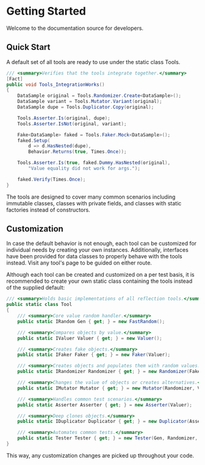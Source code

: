 # Getting Started

Welcome to the documentation source for developers. 

## Quick Start

A default set of all tools are ready to use under the static class Tools.

```c#
/// <summary>Verifies that the tools integrate together.</summary>
[Fact]
public void Tools_IntegrationWorks()
{
    DataSample original = Tools.Randomizer.Create<DataSample>();
    DataSample variant = Tools.Mutator.Variant(original);
    DataSample dupe = Tools.Duplicator.Copy(original);

    Tools.Asserter.Is(original, dupe);
    Tools.Asserter.IsNot(original, variant);

    Fake<DataSample> faked = Tools.Faker.Mock<DataSample>();
    faked.Setup(
        d => d.HasNested(dupe),
        Behavior.Returns(true, Times.Once));

    Tools.Asserter.Is(true, faked.Dummy.HasNested(original),
        "Value equality did not work for args.");

    faked.Verify(Times.Once);
}
```

The tools are designed to cover many common scenarios including immutable classes, classes with private fields, and classes with static factories instead of constructors.

## Customization

In case the default behavior is not enough, each tool can be customized for individual needs by creating your own instances. Additionally, interfaces have been provided for data classes to properly behave with the tools instead. Visit any tool's page to be guided on either route.

Although each tool can be created and customized on a per test basis, it is recommended to create your own static class containing the tools instead of the supplied default:

```c#
/// <summary>Holds basic implementations of all reflection tools.</summary>
public static class Tool
{
    /// <summary>Core value random handler.</summary>
    public static IRandom Gen { get; } = new FastRandom();

    /// <summary>Compares objects by value.</summary>
    public static IValuer Valuer { get; } = new Valuer();

    /// <summary>Creates fake objects.</summary>
    public static IFaker Faker { get; } = new Faker(Valuer);

    /// <summary>Creates objects and populates them with random values.</summary>
    public static IRandomizer Randomizer { get; } = new Randomizer(Faker, Gen, Limiter.Dozen);

    /// <summary>Changes the value of objects or creates alternatives.</summary>
    public static IMutator Mutator { get; } = new Mutator(Randomizer, Valuer, Limiter.Dozen);

    /// <summary>Handles common test scenarios.</summary>
    public static Asserter Asserter { get; } = new Asserter(Valuer);

    /// <summary>Deep clones objects.</summary>
    public static IDuplicator Duplicator { get; } = new Duplicator(Asserter);

    /// <summary>Automates common tests.</summary>
    public static Tester Tester { get; } = new Tester(Gen, Randomizer, Duplicator, Asserter);
}
```

This way, any customization changes are picked up throughout your code.

